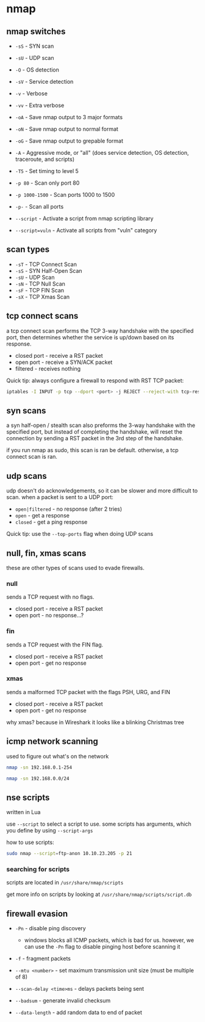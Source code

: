 # nmap

## nmap switches

* `-sS` - SYN scan
* `-sU` - UDP scan
* `-O` - OS detection
* `-sV` - Service detection
* `-v` - Verbose

* `-vv` - Extra verbose
* `-oA` - Save nmap output to 3 major formats
* `-oN` - Save nmap output to normal format
* `-oG` - Save nmap output to grepable format
* `-A` - Aggressive mode, or "all" (does service detection, OS detection, traceroute, and scripts)
* `-T5` - Set timing to level 5
* `-p 80` - Scan only port 80
* `-p 1000-1500` - Scan ports 1000 to 1500
* `-p-` - Scan all ports
* `--script` - Activate a script from nmap scripting library
* `--script=vuln` - Activate all scripts from "vuln" category

## scan types

* `-sT` - TCP Connect Scan
* `-sS` - SYN Half-Open Scan
* `-sU` - UDP Scan
* `-sN` - TCP Null Scan
* `-sF` - TCP FIN Scan
* `-sX` - TCP Xmas Scan

## tcp connect scans

a tcp connect scan performs the TCP 3-way handshake with the specified port, then determines whether the service is up/down based on its response.

* closed port - receive a RST packet
* open port - receive a SYN/ACK packet
* filtered - receives nothing

Quick tip: always configure a firewall to respond with RST TCP packet:

```bash
iptables -I INPUT -p tcp --dport <port> -j REJECT --reject-with tcp-reset
```

## syn scans

a syn half-open / stealth scan also preforms the 3-way handshake with the specified port, but instead of completing the handshake, will reset the connection by sending a RST packet in the 3rd step of the handshake.

if you run nmap as sudo, this scan is ran be default. otherwise, a tcp connect scan is ran.

## udp scans

udp doesn't do acknowledgements, so it can be slower and more difficult to scan. when a packet is sent to a UDP port:

* `open|filtered` - no response (after 2 tries)
* `open` - get a response
* `closed` - get a ping response

Quick tip: use the `--top-ports` flag when doing UDP scans

## null, fin, xmas scans

these are other types of scans used to evade firewalls.

### null

sends a TCP request with no flags.

* closed port - receive a RST packet
* open port - no response...?

### fin

sends a TCP request with the FIN flag.

* closed port - receive a RST packet
* open port - get no response

### xmas

sends a malformed TCP packet with the flags PSH, URG, and FIN

* closed port - receive a RST packet
* open port - get no response

why xmas? because in Wireshark it looks like a blinking Christmas tree

## icmp network scanning

used to figure out what's on the network

```bash
nmap -sn 192.168.0.1-254
```

```bash
nmap -sn 192.168.0.0/24
```

## nse scripts

written in Lua

use `--script` to select a script to use. some scripts has arguments, which you define by using `--script-args`

how to use scripts:

```bash
sudo nmap --script=ftp-anon 10.10.23.205 -p 21
```

### searching for scripts

scripts are located in `/usr/share/nmap/scripts`

get more info on scripts by looking at `/usr/share/nmap/scripts/script.db`

## firewall evasion

* `-Pn` - disable ping discovery
  * windows blocks all ICMP packets, which is bad for us. however, we can use the `-Pn` flag to disable pinging host before scanning it
* `-f` - fragment packets
* `--mtu <number>` - set maximum transmission unit size (must be multiple of 8)
* `--scan-delay <time>ms` - delays packets being sent
* `--badsum` - generate invalid checksum

* `--data-length` - add random data to end of packet